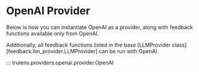 # OpenAI Provider

Below is how you can instantiate OpenAI as a provider, along with feedback
functions available only from OpenAI.

Additionally, all feedback functions listed in the base
[LLMProvider class][feedback.llm_provider.LLMProvider] can be run with
OpenAI.

::: trulens.providers.openai.provider.OpenAI
